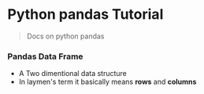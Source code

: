# Python pandas Tutorial 
> Docs on python pandas

### Pandas Data Frame 
- A Two dimentional data structure 
- In laymen's term it basically means **rows** and **columns**